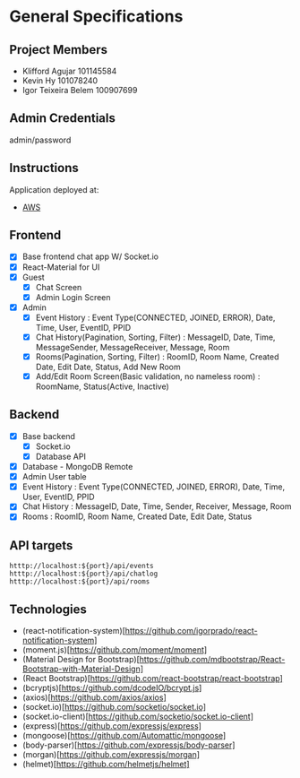 # General Specifications

## Project Members

- Klifford Agujar 101145584
- Kevin Hy 101078240
- Igor Teixeira Belem 100907699

## Admin Credentials

admin/password

## Instructions
Application deployed at:
- [AWS](http://ec2-18-224-228-195.us-east-2.compute.amazonaws.com/)

## Frontend

- [x] Base frontend chat app W/ Socket.io
- [x] React-Material for UI
- [x] Guest
  - [x] Chat Screen
  - [x] Admin Login Screen
- [x] Admin
  - [x] Event History : Event Type(CONNECTED, JOINED, ERROR), Date, Time, User, EventID, PPID
  - [x] Chat History(Pagination, Sorting, Filter) : MessageID, Date, Time, MessageSender, MessageReceiver, Message, Room
  - [x] Rooms(Pagination, Sorting, Filter) : RoomID, Room Name, Created Date, Edit Date, Status, Add New Room
  - [x] Add/Edit Room Screen(Basic validation, no nameless room) : RoomName, Status(Active, Inactive)

## Backend

- [x] Base backend
  - [x] Socket.io
  - [x] Database API
- [x] Database - MongoDB Remote
- [x] Admin User table
- [x] Event History : Event Type(CONNECTED, JOINED, ERROR), Date, Time, User, EventID, PPID
- [x] Chat History : MessageID, Date, Time, Sender, Receiver, Message, Room
- [x] Rooms : RoomID, Room Name, Created Date, Edit Date, Status

## API targets

`htttp://localhost:${port}/api/events`
`htttp://localhost:${port}/api/chatlog`
`htttp://localhost:${port}/api/rooms`

## Technologies

- (react-notification-system)[https://github.com/igorprado/react-notification-system]
- (moment.js)[https://github.com/moment/moment]
- (Material Design for Bootstrap)[https://github.com/mdbootstrap/React-Bootstrap-with-Material-Design]
- (React Bootstrap)[https://github.com/react-bootstrap/react-bootstrap]
- (bcryptjs)[https://github.com/dcodeIO/bcrypt.js]
- (axios)[https://github.com/axios/axios]
- (socket.io)[https://github.com/socketio/socket.io]
- (socket.io-client)[https://github.com/socketio/socket.io-client]
- (express)[https://github.com/expressjs/express]
- (mongoose)[https://github.com/Automattic/mongoose]
- (body-parser)[https://github.com/expressjs/body-parser]
- (morgan)[https://github.com/expressjs/morgan]
- (helmet)[https://github.com/helmetjs/helmet]
